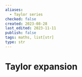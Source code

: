```yaml
---
aliases:
  - Taylor series
checked: false
created: 2023-08-28
last_edited: 2023-11-11
publish: false
tags: maths, list[str]
type: str
---
```

# Taylor expansion
